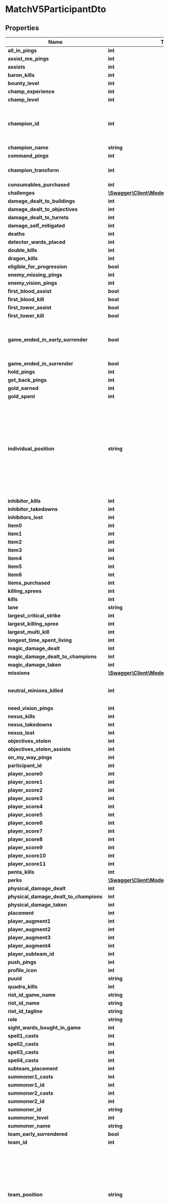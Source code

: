 # MatchV5ParticipantDto

## Properties
Name | Type | Description | Notes
------------ | ------------- | ------------- | -------------
**all_in_pings** | **int** | Yellow crossed swords | [optional] 
**assist_me_pings** | **int** | Green flag | [optional] 
**assists** | **int** |  | 
**baron_kills** | **int** |  | 
**bounty_level** | **int** |  | 
**champ_experience** | **int** |  | 
**champ_level** | **int** |  | 
**champion_id** | **int** | Prior to patch 11.4, on Feb 18th, 2021, this field returned invalid championIds. We recommend determining the champion based on the championName field for matches played prior to patch 11.4. | 
**champion_name** | **string** |  | 
**command_pings** | **int** | Blue generic ping (ALT+click) | [optional] 
**champion_transform** | **int** | This field is currently only utilized for Kayn&#39;s transformations. (Legal values: 0 - None, 1 - Slayer, 2 - Assassin) | 
**consumables_purchased** | **int** |  | 
**challenges** | [**\Swagger\Client\Model\MatchV5ChallengesDto**](MatchV5ChallengesDto.md) |  | [optional] 
**damage_dealt_to_buildings** | **int** |  | [optional] 
**damage_dealt_to_objectives** | **int** |  | 
**damage_dealt_to_turrets** | **int** |  | 
**damage_self_mitigated** | **int** |  | 
**deaths** | **int** |  | 
**detector_wards_placed** | **int** |  | 
**double_kills** | **int** |  | 
**dragon_kills** | **int** |  | 
**eligible_for_progression** | **bool** |  | [optional] 
**enemy_missing_pings** | **int** | Yellow questionmark | [optional] 
**enemy_vision_pings** | **int** | Red eyeball | [optional] 
**first_blood_assist** | **bool** |  | 
**first_blood_kill** | **bool** |  | 
**first_tower_assist** | **bool** |  | 
**first_tower_kill** | **bool** |  | 
**game_ended_in_early_surrender** | **bool** | This is an offshoot of the OneStone challenge. The code checks if a spell with the same instance ID does the final point of damage to at least 2 Champions. It doesn&#39;t matter if they&#39;re enemies, but you cannot hurt your friends. | 
**game_ended_in_surrender** | **bool** |  | 
**hold_pings** | **int** |  | [optional] 
**get_back_pings** | **int** | Yellow circle with horizontal line | [optional] 
**gold_earned** | **int** |  | 
**gold_spent** | **int** |  | 
**individual_position** | **string** | Both individualPosition and teamPosition are computed by the game server and are different versions of the most likely position played by a player. The individualPosition is the best guess for which position the player actually played in isolation of anything else. The teamPosition is the best guess for which position the player actually played if we add the constraint that each team must have one top player, one jungle, one middle, etc. Generally the recommendation is to use the teamPosition field over the individualPosition field. | 
**inhibitor_kills** | **int** |  | 
**inhibitor_takedowns** | **int** |  | [optional] 
**inhibitors_lost** | **int** |  | [optional] 
**item0** | **int** |  | 
**item1** | **int** |  | 
**item2** | **int** |  | 
**item3** | **int** |  | 
**item4** | **int** |  | 
**item5** | **int** |  | 
**item6** | **int** |  | 
**items_purchased** | **int** |  | 
**killing_sprees** | **int** |  | 
**kills** | **int** |  | 
**lane** | **string** |  | 
**largest_critical_strike** | **int** |  | 
**largest_killing_spree** | **int** |  | 
**largest_multi_kill** | **int** |  | 
**longest_time_spent_living** | **int** |  | 
**magic_damage_dealt** | **int** |  | 
**magic_damage_dealt_to_champions** | **int** |  | 
**magic_damage_taken** | **int** |  | 
**missions** | [**\Swagger\Client\Model\MatchV5MissionsDto**](MatchV5MissionsDto.md) |  | [optional] 
**neutral_minions_killed** | **int** | neutralMinionsKilled &#x3D; mNeutralMinionsKilled, which is incremented on kills of kPet and kJungleMonster | 
**need_vision_pings** | **int** | Green ward | [optional] 
**nexus_kills** | **int** |  | 
**nexus_takedowns** | **int** |  | [optional] 
**nexus_lost** | **int** |  | [optional] 
**objectives_stolen** | **int** |  | 
**objectives_stolen_assists** | **int** |  | 
**on_my_way_pings** | **int** | Blue arrow pointing at ground | [optional] 
**participant_id** | **int** |  | 
**player_score0** | **int** |  | [optional] 
**player_score1** | **int** |  | [optional] 
**player_score2** | **int** |  | [optional] 
**player_score3** | **int** |  | [optional] 
**player_score4** | **int** |  | [optional] 
**player_score5** | **int** |  | [optional] 
**player_score6** | **int** |  | [optional] 
**player_score7** | **int** |  | [optional] 
**player_score8** | **int** |  | [optional] 
**player_score9** | **int** |  | [optional] 
**player_score10** | **int** |  | [optional] 
**player_score11** | **int** |  | [optional] 
**penta_kills** | **int** |  | 
**perks** | [**\Swagger\Client\Model\MatchV5PerksDto**](MatchV5PerksDto.md) |  | 
**physical_damage_dealt** | **int** |  | 
**physical_damage_dealt_to_champions** | **int** |  | 
**physical_damage_taken** | **int** |  | 
**placement** | **int** |  | [optional] 
**player_augment1** | **int** |  | [optional] 
**player_augment2** | **int** |  | [optional] 
**player_augment3** | **int** |  | [optional] 
**player_augment4** | **int** |  | [optional] 
**player_subteam_id** | **int** |  | [optional] 
**push_pings** | **int** | Green minion | [optional] 
**profile_icon** | **int** |  | 
**puuid** | **string** |  | 
**quadra_kills** | **int** |  | 
**riot_id_game_name** | **string** |  | [optional] 
**riot_id_name** | **string** |  | [optional] 
**riot_id_tagline** | **string** |  | 
**role** | **string** |  | 
**sight_wards_bought_in_game** | **int** |  | 
**spell1_casts** | **int** |  | 
**spell2_casts** | **int** |  | 
**spell3_casts** | **int** |  | 
**spell4_casts** | **int** |  | 
**subteam_placement** | **int** |  | [optional] 
**summoner1_casts** | **int** |  | 
**summoner1_id** | **int** |  | 
**summoner2_casts** | **int** |  | 
**summoner2_id** | **int** |  | 
**summoner_id** | **string** |  | 
**summoner_level** | **int** |  | 
**summoner_name** | **string** |  | 
**team_early_surrendered** | **bool** |  | 
**team_id** | **int** |  | 
**team_position** | **string** | Both individualPosition and teamPosition are computed by the game server and are different versions of the most likely position played by a player. The individualPosition is the best guess for which position the player actually played in isolation of anything else. The teamPosition is the best guess for which position the player actually played if we add the constraint that each team must have one top player, one jungle, one middle, etc. Generally the recommendation is to use the teamPosition field over the individualPosition field. | 
**time_c_cing_others** | **int** |  | 
**time_played** | **int** |  | 
**total_ally_jungle_minions_killed** | **int** |  | [optional] 
**total_damage_dealt** | **int** |  | 
**total_damage_dealt_to_champions** | **int** |  | 
**total_damage_shielded_on_teammates** | **int** |  | 
**total_damage_taken** | **int** |  | 
**total_enemy_jungle_minions_killed** | **int** |  | [optional] 
**total_heal** | **int** | Whenever positive health is applied (which translates to all heals in the game but not things like regeneration), totalHeal is incremented by the amount of health received. This includes healing enemies, jungle monsters, yourself, etc | 
**total_heals_on_teammates** | **int** | Whenever positive health is applied (which translates to all heals in the game but not things like regeneration), totalHealsOnTeammates is incremented by the amount of health received.  This is post modified, so if you heal someone missing 5 health for 100 you will get +5 totalHealsOnTeammates | 
**total_minions_killed** | **int** | totalMillionsKilled &#x3D; mMinionsKilled, which is only incremented on kills of kTeamMinion, kMeleeLaneMinion, kSuperLaneMinion, kRangedLaneMinion and kSiegeLaneMinion | 
**total_time_cc_dealt** | **int** |  | 
**total_time_spent_dead** | **int** |  | 
**total_units_healed** | **int** |  | 
**triple_kills** | **int** |  | 
**true_damage_dealt** | **int** |  | 
**true_damage_dealt_to_champions** | **int** |  | 
**true_damage_taken** | **int** |  | 
**turret_kills** | **int** |  | 
**turret_takedowns** | **int** |  | [optional] 
**turrets_lost** | **int** |  | [optional] 
**unreal_kills** | **int** |  | 
**vision_score** | **int** |  | 
**vision_cleared_pings** | **int** |  | [optional] 
**vision_wards_bought_in_game** | **int** |  | 
**wards_killed** | **int** |  | 
**wards_placed** | **int** |  | 
**win** | **bool** |  | 
**bait_pings** | **int** |  | [optional] 
**danger_pings** | **int** | https://github.com/RiotGames/developer-relations/issues/870 | [optional] 
**basic_pings** | **int** | https://github.com/RiotGames/developer-relations/issues/814 | [optional] 
**player_augment5** | **int** |  | [optional] 
**player_augment6** | **int** |  | [optional] 

[[Back to Model list]](../README.md#documentation-for-models) [[Back to API list]](../README.md#documentation-for-api-endpoints) [[Back to README]](../README.md)


